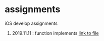 # assignments
iOS develop assignments

1. 2019.11.11 : function implements [link to file](https://github.com/IMSEONGJUN/assignments/tree/master/2019_11_12)
